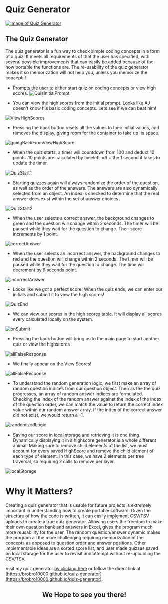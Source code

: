 # Quiz Generator

[![Image of Quiz Generator
](assets/images/Quiz-GeneratorSS.PNG
"QuizGenerator Homepage")
](https://brobro10000.github.io/quiz-generator)

## **The Quiz Generator**
The quiz generator is a fun way to check simple coding concepts in a form of a quiz! It meets all requirements of that the user has specified, with several possible improvements that can easily be added because of the how portable the functions are. The re-usability of the quiz generator makes it so memorization will not help you, unless you memorize the concepts!



- Prompts the user to either start quiz on coding concepts or view high scores. 
![QuizInitialPrompt](assets/images/Quiz-GeneratorSS.PNG)


- You can view the high scores from the initial prompt. Looks like AJ doesn't know his basic coding concepts. Lets see if we can beat him!

![ViewHighScores](assets/images/viewhighscoresSS.PNG)


- Pressing the back button resets all the values to their initial values, and removes the display, giving room for the container to take up its space.

![goingBackFromViewHighScore](assets/images/onBackSS.PNG)


- When the quiz starts, a timer will countdown from 100 and deduct 10 points. 10 points are calculated by timeleft-=9 + the 1 second it takes to update the timer. 

![QuizStart1](assets/images/onQuizStartSS.PNG)


- Starting quizzes again will always randomize the order of the question, as well as the order of the answers. The answers are also dynamically selected from an object. An index is checked to determine that the real answer does exist within the set of answer choices.

![QuizStart2](assets/images/randomQandASS.PNG)


- When the user selects a correct answer, the background changes to green and the question will change within 2 seconds. The timer will be paused while they wait for the question to change. Their score increments by 1 point.

![correctAnswer](assets/images/onCorrectSS.PNG)


- When the user selects an incorrect answer, the background changes to red and the question will change within 2 seconds. The timer will be paused while they wait for the question to change. The time will decrement by 9 seconds point.

![incorrectAnswer](assets/images/onIncorrectSS.PNG)


- Looks like we got a perfect score! When the quiz ends, we can enter our initials and submit it to view the high scores!

![QuizEnd](assets/images/onQuizEndSS.PNG)


- We can view our scores in the high scores table. It will display all scores every calculated locally on the system. 

![onSubmit](assets/images/onSubmitSS.PNG)


- Pressing the back button will bring us to the main page to start another quiz or view the highscores

![allFalseResponse](assets/images/onBack2SS.PNG)


- We finally appear on the View Scores!

![allFalseResponse](assets/images/highscores2SS.PNG)


- To understand the random generation logic, we first make an array of random question indices from our question object. Then as the the quiz progresses, an array of random answer indices are formulated. Checking the index of the random answer against the index of the index of the question order, we can match the value to return the correct index value within our random answer array. If the index of the correct answer did not exist, we would return a -1.

![randomizedLogic](assets/images/randomQandA2SS.PNG)


- Saving our score in local storage and retrieving it is one thing. Dynamically displaying it in a highscore generator is a whole different animal! Making sure to remove child elements of the list, we must account for every saved HighScore and remove the child element of each type of element. In this case, we have 2 elements per tree traversal, so requiring 2 calls to remove per layer. 

![localStorage](assets/images/localStorageSS.PNG)





# Why it Matters?
Creating a quiz generator that is usable for future projects is extremely important in understanding how to create portable software. Given the structure of how the code is written, it can easily implement CSV/TSV uploads to create a true quiz generator. Allowing users the freedom to make their own question bank and answers in Excel, gives the program much more reusability for the user. The random question/answer dynamic makes the program all the more challenging requiring memorization of the concepts as opposed to question order and answer positions. Other implementable ideas are a sorted score list, and user made quizzes saved on local storage for the user to revisit and attempt without re-uploading the CSV/TSV.

Visit my quiz generator [by clicking here](https://brobro10000.github.io/quiz-generator) or follow the direct link at [https://brobro10000.github.io/quiz-generator](https://brobro10000.github.io/quiz-generator). 

## <center>We Hope to see you there!</center> ##
